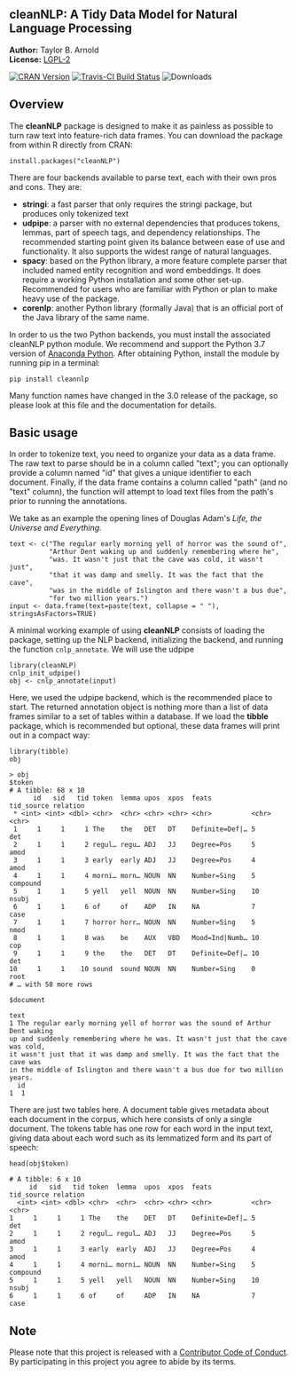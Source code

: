 ## cleanNLP: A Tidy Data Model for Natural Language Processing

**Author:** Taylor B. Arnold<br/>
**License:** [LGPL-2](https://opensource.org/licenses/LGPL-2.1)

[![CRAN Version](http://www.r-pkg.org/badges/version/cleanNLP)](https://CRAN.R-project.org/package=cleanNLP) [![Travis-CI Build Status](https://travis-ci.org/statsmaths/cleanNLP.svg?branch=master)](https://travis-ci.org/statsmaths/cleanNLP) ![Downloads](http://cranlogs.r-pkg.org/badges/cleanNLP)

## Overview

The **cleanNLP** package is designed to make it as painless as possible
to turn raw text into feature-rich data frames. You can download the
package from within R directly from CRAN:
```{r}
install.packages("cleanNLP")
```
There are four backends available to parse text, each with their own pros and
cons. They are:

- **stringi**: a fast parser that only requires the stringi package,
but produces only tokenized text
- **udpipe**: a parser with no external dependencies that produces
tokens, lemmas, part of speech tags, and dependency relationships. The
recommended starting point given its balance between ease of use and
functionality. It also supports the widest range of natural languages.
- **spacy**: based on the Python library, a more feature complete parser
that included named entity recognition and word embeddings. It does require
a working Python installation and some other set-up. Recommended for users
who are familiar with Python or plan to make heavy use of the package.
- **corenlp**: another Python library (formally Java) that is an official
port of the Java library of the same name.

In order to us the two Python backends, you must install the associated
cleanNLP python module. We recommend and support the Python 3.7 version of
[Anaconda Python](https://www.anaconda.com/distribution/#download-section).
After obtaining Python, install the module by running pip in a terminal:

```{py}
pip install cleannlp
```

Many function names have changed in the 3.0 release of the package, so
please look at this file and the documentation for details.

## Basic usage

In order to tokenize text, you need to organize your data as a data frame.
The raw text to parse should be in a column called "text"; you can optionally
provide a column named "id" that gives a unique identifier to each document.
Finally, if the data frame contains a column called "path" (and no "text"
column), the function will attempt to load text files from the path's prior to
running the annotations.

We take as an example the opening lines of Douglas Adam's
*Life, the Universe and Everything*.

```{r}
text <- c("The regular early morning yell of horror was the sound of",
          "Arthur Dent waking up and suddenly remembering where he",
          "was. It wasn't just that the cave was cold, it wasn't just",
          "that it was damp and smelly. It was the fact that the cave",
          "was in the middle of Islington and there wasn't a bus due",
          "for two million years.")
input <- data.frame(text=paste(text, collapse = " "), stringsAsFactors=TRUE)
```

A minimal working example of using **cleanNLP** consists of loading the
package, setting up the NLP backend, initializing the backend, and running
the function `cnlp_annotate`. We will use the udpipe

```{r}
library(cleanNLP)
cnlp_init_udpipe()
obj <- cnlp_annotate(input)
```

Here, we used the udpipe backend, which is the recommended place to start.
The returned annotation object is nothing more than a list of data frames
similar to a set of tables within a database. If we load the **tibble** package,
which is recommended but optional, these data frames will print out in a
compact way:

```{r}
library(tibble)
obj
```
```
> obj
$token
# A tibble: 68 x 10
      id   sid   tid token  lemma upos  xpos  feats          tid_source relation
 * <int> <int> <dbl> <chr>  <chr> <chr> <chr> <chr>          <chr>      <chr>
 1     1     1     1 The    the   DET   DT    Definite=Def|… 5          det
 2     1     1     2 regul… regu… ADJ   JJ    Degree=Pos     5          amod
 3     1     1     3 early  early ADJ   JJ    Degree=Pos     4          amod
 4     1     1     4 morni… morn… NOUN  NN    Number=Sing    5          compound
 5     1     1     5 yell   yell  NOUN  NN    Number=Sing    10         nsubj
 6     1     1     6 of     of    ADP   IN    NA             7          case
 7     1     1     7 horror horr… NOUN  NN    Number=Sing    5          nmod
 8     1     1     8 was    be    AUX   VBD   Mood=Ind|Numb… 10         cop
 9     1     1     9 the    the   DET   DT    Definite=Def|… 10         det
10     1     1    10 sound  sound NOUN  NN    Number=Sing    0          root
# … with 58 more rows

$document
                                                                                                                                                                                                                                                                                                                      text
1 The regular early morning yell of horror was the sound of Arthur Dent waking
up and suddenly remembering where he was. It wasn't just that the cave was cold,
it wasn't just that it was damp and smelly. It was the fact that the cave was
in the middle of Islington and there wasn't a bus due for two million years.
  id
1  1
```

There are just two tables here. A document table gives metadata about
each document in the corpus, which here consists of only a single
document. The tokens table has one row for each word in the input text,
giving data about each word such as its lemmatized form and its part of speech:

```{r}
head(obj$token)
```
```
# A tibble: 6 x 10
     id   sid   tid token  lemma  upos  xpos  feats          tid_source relation
  <int> <int> <dbl> <chr>  <chr>  <chr> <chr> <chr>          <chr>      <chr>
1     1     1     1 The    the    DET   DT    Definite=Def|… 5          det
2     1     1     2 regul… regul… ADJ   JJ    Degree=Pos     5          amod
3     1     1     3 early  early  ADJ   JJ    Degree=Pos     4          amod
4     1     1     4 morni… morni… NOUN  NN    Number=Sing    5          compound
5     1     1     5 yell   yell   NOUN  NN    Number=Sing    10         nsubj
6     1     1     6 of     of     ADP   IN    NA             7          case
```


## Note

Please note that this project is released with a
[Contributor Code of Conduct](CONDUCT.md). By participating in this project
you agree to abide by its terms.
